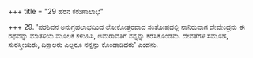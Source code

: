 +++
title = "29 ಹರನ ಕರುಣಾಲಾಭ"

+++
29. 'ಪರಶಿವನ ಅನುಗ್ರಹಲಾಭದಿಂದ ಲೋಕೋತ್ತರವಾದ ಸಂತೋಷದಲ್ಲಿ ನಾನಿರುವಾಗ  ದೇವೇಂದ್ರನು ಈ ರಥವನ್ನು ಮಾತಳಿಯ ಮೂಲಕ ಕಳುಹಿಸಿ, ಅಮರಾವತಿಗೆ ನನ್ನನ್ನು ಕರೆಸಿಕೊಂಡನು. ದೇವತೆಗಳ ಸಮೂಹ, ಸುರಸ್ತ್ರೀಯರು, ದಿಕ್ಪಾಲರು ಎಲ್ಲರೂ ನನ್ನನ್ನು ಕೊಂಡಾಡಿದರು' ಎಂದನು.